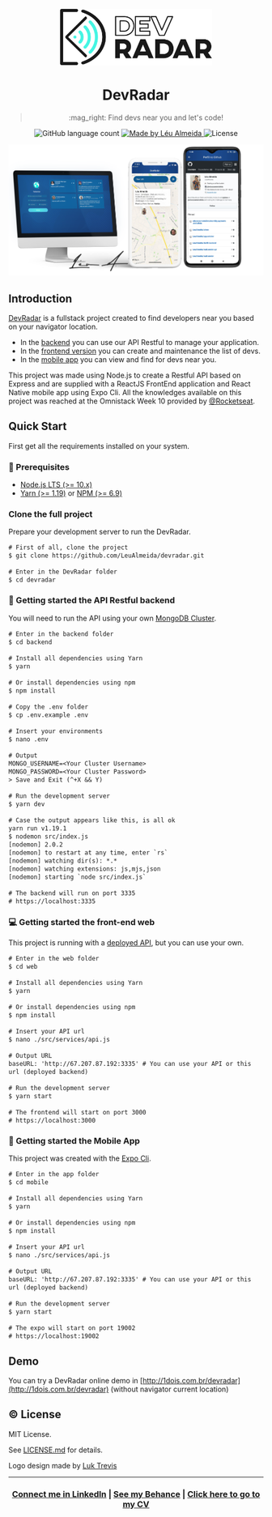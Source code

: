 <p align="center">
<img width="300" alt="DevRadar" src="./presentation/dark-logo.png" />
</p>

<h1 align="center">DevRadar</h1>

<blockquote align="center">
:mag_right: Find devs near you and let's code!
</blockquote>

<p align="center">
  <img alt="GitHub language count" src="https://img.shields.io/github/languages/count/LeuAlmeida/devradar?color=%2304D361">

  <a href="https://leunardo.dev">
    <img alt="Made by Léu Almeida" src="https://img.shields.io/badge/made%20by-Léu%20Almeida-%2304D361">
  </a>

  <img alt="License" src="https://img.shields.io/badge/license-MIT-%2304D361">
</p>

<p align="center">
<img alt="DevRadar Presentation" src="./presentation/presentation.png" />
</p>

## Introduction

[DevRadar](https://github.com/LeuAlmeida/devradar) is a fullstack project created to find developers near you based on your navigator location. 
* In the [backend](./backend) you can use our API Restful to manage your application.
* In the [frontend version](./web) you can create and maintenance the list of devs.
* In the [mobile app](./mobile) you can view and find for devs near you.

This project was made using Node.js to create a Restful API based on Express and are supplied with a ReactJS FrontEnd application and React Native mobile app using Expo Cli.
All the knowledges available on this project was reached at the Omnistack Week 10 provided by [@Rocketseat](https://github.com/rocketseat).

## Quick Start

First get all the requirements installed on your system.

### :electric_plug: Prerequisites

- [Node.js LTS (>= 10.x)](https://nodejs.org/)
- [Yarn (>= 1.19)](https://yarnpkg.com/) or [NPM (>= 6.9)](https://www.npmjs.com/)

### Clone the full project

Prepare your development server to run the DevRadar.

```shell
# First of all, clone the project
$ git clone https://github.com/LeuAlmeida/devradar.git

# Enter in the DevRadar folder
$ cd devradar
```

### :closed_lock_with_key: Getting started the API Restful backend

You will need to run the API using your own [MongoDB Cluster](https://docs.atlas.mongodb.com/tutorial/create-new-cluster/).

```shell
# Enter in the backend folder
$ cd backend

# Install all dependencies using Yarn
$ yarn

# Or install dependencies using npm
$ npm install

# Copy the .env folder
$ cp .env.example .env

# Insert your environments
$ nano .env

# Output
MONGO_USERNAME=<Your Cluster Username>
MONGO_PASSWORD=<Your Cluster Password>
> Save and Exit (^+X && Y)

# Run the development server
$ yarn dev

# Case the output appears like this, is all ok
yarn run v1.19.1
$ nodemon src/index.js
[nodemon] 2.0.2
[nodemon] to restart at any time, enter `rs`
[nodemon] watching dir(s): *.*
[nodemon] watching extensions: js,mjs,json
[nodemon] starting `node src/index.js`

# The backend will run on port 3335
# https://localhost:3335
```

### :computer: Getting started the front-end web

This project is running with a [deployed API](http://67.207.87.192:3335/devs), but you can use your own.

```shell
# Enter in the web folder
$ cd web

# Install all dependencies using Yarn
$ yarn

# Or install dependencies using npm
$ npm install

# Insert your API url
$ nano ./src/services/api.js

# Output URL
baseURL: 'http://67.207.87.192:3335' # You can use your API or this url (deployed backend)

# Run the development server
$ yarn start

# The frontend will start on port 3000
# https://localhost:3000
```

### :iphone: Getting started the Mobile App

This project was created with the [Expo Cli](https://expo.io/learn).

```shell
# Enter in the app folder
$ cd mobile

# Install all dependencies using Yarn
$ yarn

# Or install dependencies using npm
$ npm install

# Insert your API url
$ nano ./src/services/api.js

# Output URL
baseURL: 'http://67.207.87.192:3335' # You can use your API or this url (deployed backend)

# Run the development server
$ yarn start

# The expo will start on port 19002
# https://localhost:19002
```

## Demo

You can try a DevRadar online demo in [http://1dois.com.br/devradar](http://1dois.com.br/devradar) (without navigator current location)


## :copyright: License

MIT License.

See [LICENSE.md](LICENSE.md) for details.

Logo design made by [Luk Trevis](https://behance.net/luktrevis)

<hr/>

<h3 align="center">
<a href="http://linkedin.com/in/leonardoalmeida99">Connect me in LinkedIn</a> | <a href="http://behance.net/almeida99">See my Behance</a> | <a href="https://leunardo.dev">Click here to go to my CV</a>
</h3>